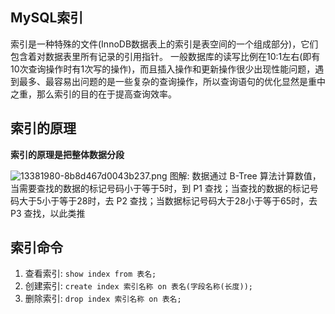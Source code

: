 ## MySQL索引
索引是一种特殊的文件(InnoDB数据表上的索引是表空间的一个组成部分)，它们包含着对数据表里所有记录的引用指针。
一般数据库的读写比例在10:1左右(即有10次查询操作时有1次写的操作)，而且插入操作和更新操作很少出现性能问题，遇到最多、最容易出问题的是一些复杂的查询操作，所以查询语句的优化显然是重中之重，那么索引的目的在于提高查询效率。

## 索引的原理
**索引的原理是把整体数据分段**

![13381980-8b8d467d0043b237.png](https://i.loli.net/2020/12/12/zuKjI2189RAtcW3.png)
图解:
数据通过 B-Tree 算法计算数值，当需要查找的数据的标记号码小于等于5时，到 P1 查找；当查找的数据的标记号码大于5小于等于28时，去 P2 查找；当数据标记号码大于28小于等于65时，去 P3 查找，以此类推

## 索引命令
1. 查看索引: `show index from 表名;`
2. 创建索引: `create index 索引名称 on 表名(字段名称(长度));`
3. 删除索引: `drop index 索引名称 on 表名;`

